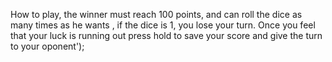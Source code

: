 How to play, the winner must reach 100 points, and can roll the dice as many times as he wants , if the dice is 1, you lose your turn. Once you feel that your luck is running out press hold to save your score and give the turn to your oponent');
